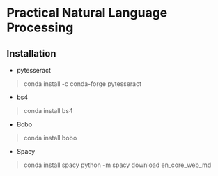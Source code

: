 # Practical Natural Language Processing

## Installation

- pytesseract 

> conda install -c conda-forge pytesseract

- bs4

> conda install bs4

- Bobo

> conda install bobo

- Spacy

> conda install spacy
> python -m spacy download en_core_web_md